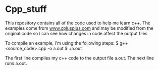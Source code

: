# Cpp_stuff

This repository contains all of the code used to help me learn c++. The examples come from www.cplusplus.com and may be modified from the original code so I can see how changes in code affect the output files.

To compile an example, I'm using the following steps:
$ g++ <source_code>.cpp -o a.out
$ ./a.out

The first line compiles my c++ code to the output file a.out. The next line runs a.out.
